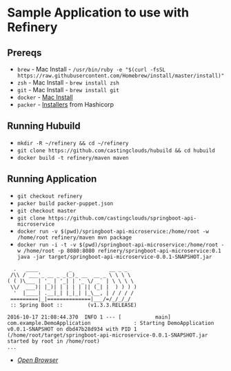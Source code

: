 # Sample Application to use with Refinery

## Prereqs
- `brew` - Mac Install - `/usr/bin/ruby -e "$(curl -fsSL https://raw.githubusercontent.com/Homebrew/install/master/install)"`
- `zsh` - Mac Install - `brew install zsh`
- `git` - Mac Install - `brew install git`
- `docker` - [Mac Install](https://www.docker.com/products/docker#/mac)
- `packer` - [Installers](https://www.packer.io/downloads.html) from Hashicorp

## Running Hubuild
- `mkdir -R ~/refinery && cd ~/refinery`
- `git clone https://github.com/castingclouds/hubuild && cd hubuild`
- `docker build -t refinery/maven maven`

## Running Application
- `git checkout refinery`
- `packer build packer-puppet.json`
- `git checkout master`
- `git clone https://github.com/castingclouds/springboot-api-microservice`
- `docker run -v $(pwd)/springboot-api-microservice:/home/root -w /home/root refinery/maven mvn package`
- `docker run -i -t -v $(pwd)/springboot-api-microservice:/home/root -w /home/root -p 8080:8080 refinery/springboot-api-microservice:0.1 java -jar target/springboot-api-microservice-0.0.1-SNAPSHOT.jar` 

```
  .   ____          _            __ _ _
 /\\ / ___'_ __ _ _(_)_ __  __ _ \ \ \ \
( ( )\___ | '_ | '_| | '_ \/ _` | \ \ \ \
 \\/  ___)| |_)| | | | | || (_| |  ) ) ) )
  '  |____| .__|_| |_|_| |_\__, | / / / /
 =========|_|==============|___/=/_/_/_/
 :: Spring Boot ::        (v1.3.3.RELEASE)

2016-10-17 21:08:44.370  INFO 1 --- [           main] com.example.DemoApplication              : Starting DemoApplication v0.0.1-SNAPSHOT on dbd47b28d934 with PID 1 (/home/root/target/springboot-api-microservice-0.0.1-SNAPSHOT.jar started by root in /home/root)
...
```  

- [_Open Browser_](http://localhost:8080/hello-world) 

